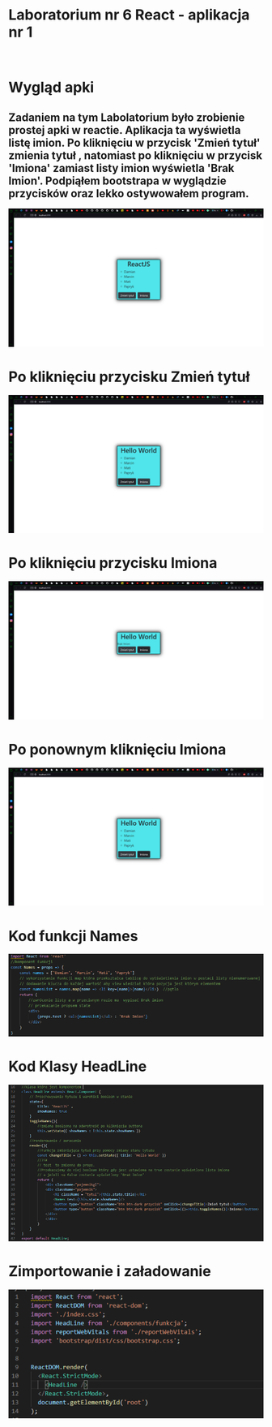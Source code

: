 # Laboratorium nr 6 React - aplikacja nr 1
<br>

# Wygląd apki
<h2>Zadaniem na tym Labolatorium było zrobienie prostej apki w reactie. Aplikacja ta wyświetla listę imion. Po kliknięciu w przycisk 'Zmień tytuł' zmienia tytuł , natomiast po kliknięciu w przycisk 'Imiona' zamiast listy imion wyświetla 'Brak Imion'. Podpiąłem bootstrapa w wyglądzie przycisków oraz lekko ostywowałem program.</h2>

![list](/Lab6/moja-aplikacja/Scr/1.PNG "Start")

# Po kliknięciu przycisku Zmień tytuł

![list](/Lab6/moja-aplikacja/Scr/2.PNG "Start")

# Po kliknięciu przycisku Imiona

![list](/Lab6/moja-aplikacja/Scr/3.PNG "Start")

# Po ponownym kliknięciu Imiona

![list](/Lab6/moja-aplikacja/Scr/4.PNG "Start")

# Kod funkcji Names

![list](/Lab6/moja-aplikacja/Scr/5.PNG "Start")

# Kod Klasy HeadLine

![list](/Lab6/moja-aplikacja/Scr/6.PNG "Start")

# Zimportowanie i załadowanie

![list](/Lab6/moja-aplikacja/Scr/7.PNG "Start")


